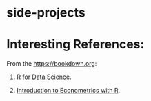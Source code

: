 # side-projects
 
 # Interesting References:
 
 From the https://bookdown.org:
 
  1. [R for Data Science](https://r4ds.had.co.nz).
  
  2. [Introduction to Econometrics with R](https://www.econometrics-with-r.org/index.html).
